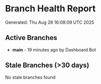 # Branch Health Report
Generated: Thu Aug 28 16:08:09 UTC 2025

## Active Branches
- **main** - 19 minutes ago by Dashboard Bot

## Stale Branches (>30 days)
No stale branches found
